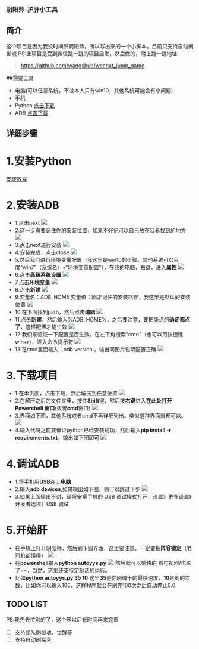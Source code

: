 ### 阴阳师-护肝小工具
## 简介
这个项目是因为我没时间肝阴阳师，所以写出来的一个小脚本，目前只支持自动刷御魂
PS:此项目是受到微信跳一跳的项目启发，然后做的，附上跳一跳地址
> https://github.com/wangshub/wechat_jump_game

##需要工具
* 电脑(可以任意系统，不过本人只有win10，其他系统可能会有小问题)
* 手机
* Python [点击下载](https://www.python.org/downloads/release/python-364/)
* ADB [点击下载](https://adb.clockworkmod.com/)
## 详细步骤
# 1.安装Python
[安装教程](https://www.liaoxuefeng.com/wiki/0014316089557264a6b348958f449949df42a6d3a2e542c000/0014316090478912dab2a3a9e8f4ed49d28854b292f85bb000)
# 2.安装ADB
* 1.点击next
![](https://singll.github.io/Image/adb_step/adb_step1.png)
* 2.这一步需要记住你的安装位置，如果不好记可以自己放在容易找到的地方
![](https://singll.github.io/Image/adb_step/adb_step2.png)
* 3.点击next进行安装
![](https://singll.github.io/Image/adb_step/adb_step3.png)
* 4.安装完成，点击close
![](https://singll.github.io/Image/adb_step/adb_step4.png)
* 5.然后我们进行环境变量配置（我这里是win10的步骤，其他系统可以百度“win7”（系统名）+“环境变量配置”），在我的电脑，右键，进入<b>属性</b>
![](https://singll.github.io/Image/adb_step/adb_step5.png)
* 6.点击<b>高级系统设置</b>
![](https://singll.github.io/Image/adb_step/adb_step6.png)
* 7.点击<b>环境变量</b>
![](https://singll.github.io/Image/adb_step/adb_step7.png)
* 8.点击<b>新建</b>
![](https://singll.github.io/Image/adb_step/adb_step8.png)
* 9.变量名：ADB_HOME 变量值：刚才记住的安装路径，我这里是默认的安装位置
![](https://singll.github.io/Image/adb_step/adb_step9.png)
* 10.在下面找到path，然后点击<b>编辑</b>
![](https://singll.github.io/Image/adb_step/adb_step10.png)
* 11.点击<b>新建</b>，然后输入%ADB_HOME%，之后要注意，要把能点的<b>确定都点了</b>，这样配置才能生效
![](https://singll.github.io/Image/adb_step/adb_step11.png)
* 12.我们来验证一下配置是否生效，在左下角搜索"cmd"（也可以用快捷键win+r），进入命令提示符
![](https://singll.github.io/Image/adb_step/adb_step12.png)
* 13.在cmd里面输入：adb version ，输出同图片说明配置正确
![](https://singll.github.io/Image/adb_step/adb_step13.png)
# 3.下载项目
* 1.在本页面，点击下载，然后解压到任意位置
![](https://singll.github.io/Image/example/example_downproj.png)
* 2.在解压之后的文件夹里，按住<b>Shift</b>键，然后按<b>右键</b>进入<b>在此处打开 Powershell 窗口</b>(或者<b>cmd</b>窗口)
![](https://singll.github.io/Image/example/example_rightmenu.png)
* 3.界面如下图，其他系统或者cmd不再详细列出。类似这种界面就都可以。 ![](https://singll.github.io/Image/example/example_powershell.png)
* 4.输入代码之前要保证python已经安装成功，然后输入<b>pip install -r requirements.txt</b>，输出如下图即可
![](https://singll.github.io/Image/example/example_installpil.png)
# 4.调试ADB
* 1.将手机用<b>USB</b>连上<b>电脑</b>
* 2.输入<b>adb devices</b>,如果输出如下图，则可以跳过下步
![](https://singll.github.io/Image/example/example_adbdevices.png)
* 3.如果上面输出不对，请将安卓手机的 USB 调试模式打开，设置》更多设置》开发者选项》USB 调试
# 5.开始肝
* 在手机上打开阴阳师，然后到下图界面，这里要注意，一定要把<b>阵容锁定</b>（老司机都懂得）
![](https://singll.github.io/Image/example/example_start.png)
* 在<b>powershell</b>输入<b>python autoyys.py</b>
![](https://singll.github.io/Image/example/example_run.png)
然后就可以愉快的 看电视剧/电影 了~~，当然，这里还支持定制话的运行。
* 比如<b>python autoyys.py 35 10</b> 这里<b>35</b>是你刷魂十的最快速度，<b>10</b>是刷的次数，比如你可以输入100，这样程序就会在刷完100次之后自动停止0.0
## TODO LIST
PS:我先去忙别的了，这个等以后有时间再来完善
- [ ] 支持组队刷御魂、觉醒等
- [ ] 支持自动刷探索

